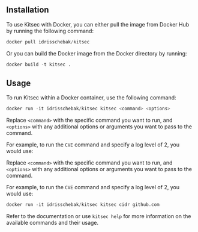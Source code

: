 ## Installation

To use Kitsec with Docker, you can either pull the image from Docker Hub by running the following command:


```py
docker pull idrisschebak/kitsec
```

Or you can build the Docker image from the Docker directory by running:

```py
docker build -t kitsec .
```

## Usage

To run Kitsec within a Docker container, use the following command:

```py
docker run -it idrisschebak/kitsec kitsec <command> <options>
```

Replace `<command>` with the specific command you want to run, and `<options>` with any additional options or arguments you want to pass to the command.

For example, to run the `CVE` command and specify a log level of 2, you would use:


Replace `<command>` with the specific command you want to run, and `<options>` with any additional options or arguments you want to pass to the command.

For example, to run the `CVE` command and specify a log level of 2, you would use:

```py
docker run -it idrisschebak/kitsec kitsec cidr github.com
```

Refer to the documentation or use `kitsec help` for more information on the available commands and their usage.

